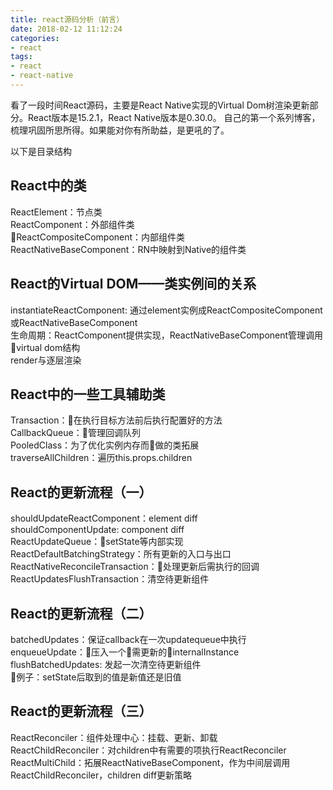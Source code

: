 ```yaml
---
title: react源码分析（前言）
date: 2018-02-12 11:12:24
categories:
- react
tags:
- react
- react-native
---
```


看了一段时间React源码，主要是React Native实现的Virtual Dom树渲染更新部分。React版本是15.2.1，React Native版本是0.30.0。
自己的第一个系列博客，梳理巩固所思所得。如果能对你有所助益，是更吼的了。

以下是目录结构
<!-- more -->


## React中的类
  
ReactElement：节点类      
ReactComponent：外部组件类      
ReactCompositeComponent：内部组件类        
ReactNativeBaseComponent：RN中映射到Native的组件类     

## React的Virtual DOM——类实例间的关系

instantiateReactComponent: 通过element实例成ReactCompositeComponent或ReactNativeBaseComponent       
生命周期：ReactComponent提供实现，ReactNativeBaseComponent管理调用      
virtual dom结构        
render与逐层渲染      


## React中的一些工具辅助类

Transaction：在执行目标方法前后执行配置好的方法    
CallbackQueue：管理回调队列     
PooledClass：为了优化实例内存而做的类拓展       
traverseAllChildren：遍历this.props.children     


## React的更新流程（一）

shouldUpdateReactComponent：element diff   
shouldComponentUpdate: component diff     
ReactUpdateQueue：setState等内部实现       
ReactDefaultBatchingStrategy：所有更新的入口与出口   
ReactNativeReconcileTransaction：处理更新后需执行的回调     
ReactUpdatesFlushTransaction：清空待更新组件


## React的更新流程（二）

batchedUpdates：保证callback在一次updatequeue中执行        
enqueueUpdate：压入一个需更新的internalInstance     
flushBatchedUpdates: 发起一次清空待更新组件      
例子：setState后取到的值是新值还是旧值      


## React的更新流程（三）
  
ReactReconciler：组件处理中心：挂载、更新、卸载       
ReactChildReconciler：对children中有需要的项执行ReactReconciler     
ReactMultiChild：拓展ReactNativeBaseComponent，作为中间层调用ReactChildReconciler，children diff更新策略


